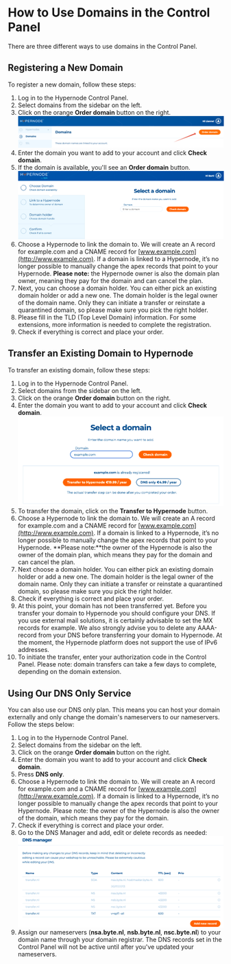 <!-- source: https://support.hypernode.com/en/services/domains/how-to-use-domains-in-the-control-panel/ -->

# How to Use Domains in the Control Panel

There are three different ways to use domains in the Control Panel.

## Registering a New Domain

To register a new domain, follow these steps:

1. Log in to the Hypernode Control Panel.
1. Select domains from the sidebar on the left.
1. Click on the orange **Order domain** button on the right.
   ![](_res/ZNpmrcvOC8yNZt_On15ZvcL2uJpoBeMY6w.png)
1. Enter the domain you want to add to your account and click **Check domain**.
1. If the domain is available, you'll see an **Order domain** button.
   ![](_res/RF4b1aQPQipsvKWQ5Jyi7YiC7nhGWKQHyg.png)
1. Choose a Hypernode to link the domain to.
   We will create an A record for example.com and a CNAME record for [www.example.com](http://www.example.com). If a domain is linked to a Hypernode, it’s no longer possible to manually change the apex records that point to your Hypernode.
   **Please note:** the Hypernode owner is also the domain plan owner, meaning they pay for the domain and can cancel the plan.
1. Next, you can choose a domain holder. You can either pick an existing domain holder or add a new one. The domain holder is the legal owner of the domain name. Only they can initiate a transfer or reinstate a quarantined domain, so please make sure you pick the right holder.
1. Please fill in the TLD (Top Level Domain) information. For some extensions, more information is needed to complete the registration.
1. Check if everything is correct and place your order.

## Transfer an Existing Domain to Hypernode

To transfer an existing domain, follow these steps:

1. Log in to the Hypernode Control Panel.
1. Select domains from the sidebar on the left.
1. Click on the orange **Order domain** button on the right.
1. Enter the domain you want to add to your account and click **Check domain**.
   ![](_res/FlDmwwbqiRXdz5gltG0ewBcoxc-NMLr35g.png)
1. To transfer the domain, click on the **Transfer to Hypernode** button.
1. Choose a Hypernode to link the domain to.
   We will create an A record for example.com and a CNAME record for [www.example.com](http://www.example.com). If a domain is linked to a Hypernode, it’s no longer possible to manually change the apex records that point to your Hypernode.
   \*\*Please note:\*\*the owner of the Hypernode is also the owner of the domain plan, which means they pay for the domain and can cancel the plan.
1. Next choose a domain holder. You can either pick an existing domain holder or add a new one. The domain holder is the legal owner of the domain name. Only they can initiate a transfer or reinstate a quarantined domain, so please make sure you pick the right holder.
1. Check if everything is correct and place your order.
1. At this point, your domain has not been transferred yet. Before you transfer your domain to Hypernode you should configure your DNS. If you use external mail solutions, it is certainly advisable to set the MX records for example. We also strongly advise you to delete any AAAA-record from your DNS before transferring your domain to Hypernode. At the moment, the Hypernode platform does not support the use of IPv6 addresses.
1. To initiate the transfer, enter your authorization code in the Control Panel. Please note: domain transfers can take a few days to complete, depending on the domain extension.

## Using Our DNS Only Service

You can also use our DNS only plan. This means you can host your domain externally and only change the domain's nameservers to our nameservers.
Follow the steps below:

1. Log in to the Hypernode Control Panel.
1. Select domains from the sidebar on the left.
1. Click on the orange **Order domain** button on the right.
1. Enter the domain you want to add to your account and click **Check domain**.
1. Press **DNS only**.
1. Choose a Hypernode to link the domain to.
   We will create an A record for example.com and a CNAME record for [www.example.com](http://www.example.com). If a domain is linked to a Hypernode, it’s no longer possible to manually change the apex records that point to your Hypernode. Please note: the owner of the Hypernode is also the owner of the domain, which means they pay for the domain.
1. Check if everything is correct and place your order.
1. Go to the DNS Manager and add, edit or delete records as needed:
   ![](_res/mHz-v7hbGSLEdArIOUUsYHCp7ASiuO3Fjw.png)
1. Assign our nameservers (**nsa.byte.nl**, **nsb.byte.nl**, **nsc.byte.nl**) to your domain name through your domain registrar. The DNS records set in the Control Panel will not be active until after you've updated your nameservers.
